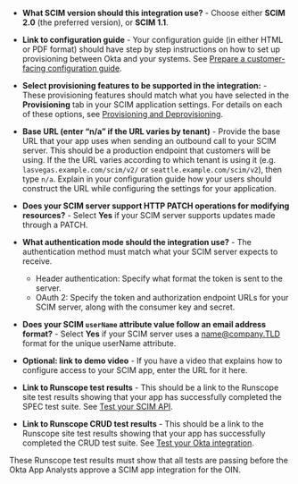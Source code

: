 
* **What SCIM version should this integration use?** - Choose either **SCIM 2.0** (the preferred version), or **SCIM 1.1**.

* **Link to configuration guide** - Your configuration guide (in either HTML or PDF format) should have step by step instructions on how to set up provisioning between Okta and your systems. See [Prepare a customer-facing configuration guide](/docs/guides/submit-app/create-guide).

* **Select provisioning features to be supported in the integration:** - These provisioning features should match what you have selected in the **Provisioning** tab in your SCIM application settings. For details on each of these options, see [Provisioning and Deprovisioning](https://help.okta.com/en/prod/okta_help_CSH.htm#ext_Provisioning_Deprovisioning_Overview).

* **Base URL (enter “n/a” if the URL varies by tenant)** - Provide the base URL that your app uses when sending an outbound call to your SCIM server. This should be a production endpoint that customers will be using. If the the URL varies according to which tenant is using it (e.g. `lasvegas.example.com/scim/v2/` or `seattle.example.com/scim/v2`), then type `n/a`. Explain in your configuration guide how your users should construct the URL while configuring the settings for your application.

* **Does your SCIM server support HTTP PATCH operations for modifying resources?** - Select **Yes** if your SCIM server supports updates made through a PATCH.

* **What authentication mode should the integration use?** - The authentication method must match what your SCIM server expects to receive.

  * Header authentication: Specify what format the token is sent to the server.
  * OAuth 2: Specify the token and authorization endpoint URLs for your SCIM server, along with the consumer key and secret.

* **Does your SCIM `userName` attribute value follow an email address format?** - Select **Yes** if your SCIM server uses a name@company.TLD format for the unique userName attribute.

* **Optional: link to demo video** - If you have a video that explains how to configure access to your SCIM app, enter the URL for it here.

* **Link to Runscope test results** - This should be a link to the Runscope site test results showing that your app has successfully completed the SPEC test suite. See [Test your SCIM API](/docs/guides/build-provisioning-integration/test-scim-api/).

* **Link to Runscope CRUD test results** - This should be a link to the Runscope site test results showing that your app has successfully completed the CRUD test suite. See [Test your Okta integration](/docs/guides/build-provisioning-integration/test-scim-app/).

These Runscope test results must show that all tests are passing before the Okta App Analysts approve a SCIM app integration for the OIN.

